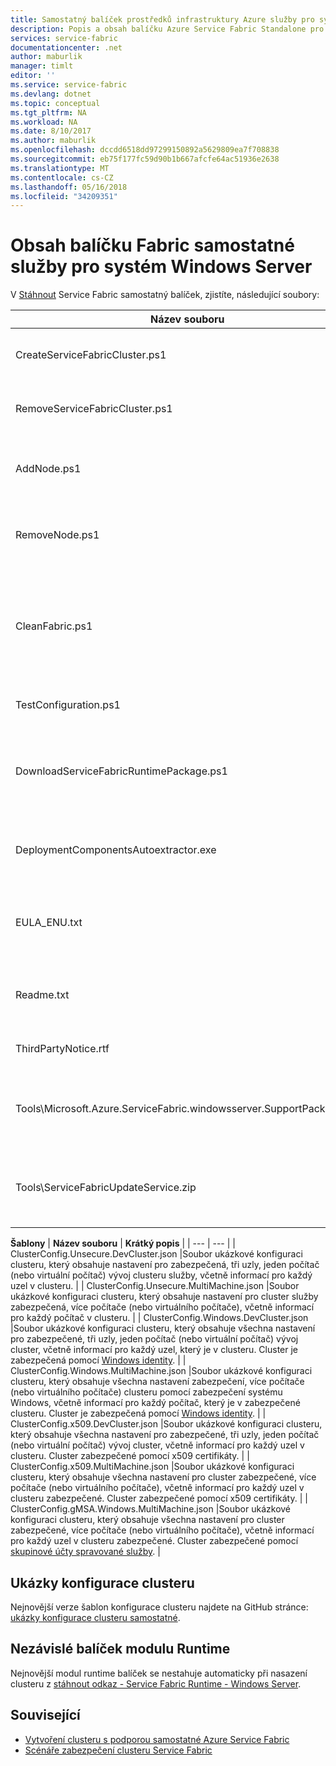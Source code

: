 ```yaml
---
title: Samostatný balíček prostředků infrastruktury Azure služby pro systém Windows Server | Microsoft Docs
description: Popis a obsah balíčku Azure Service Fabric Standalone pro systém Windows Server.
services: service-fabric
documentationcenter: .net
author: maburlik
manager: timlt
editor: ''
ms.service: service-fabric
ms.devlang: dotnet
ms.topic: conceptual
ms.tgt_pltfrm: NA
ms.workload: NA
ms.date: 8/10/2017
ms.author: maburlik
ms.openlocfilehash: dccdd6518dd97299150892a5629809ea7f708838
ms.sourcegitcommit: eb75f177fc59d90b1b667afcfe64ac51936e2638
ms.translationtype: MT
ms.contentlocale: cs-CZ
ms.lasthandoff: 05/16/2018
ms.locfileid: "34209351"
---
```

# <a name="contents-of-service-fabric-standalone-package-for-windows-server"></a>Obsah balíčku Fabric samostatné služby pro systém Windows Server
V [Stáhnout](http://go.microsoft.com/fwlink/?LinkId=730690) Service Fabric samostatný balíček, zjistíte, následující soubory:

| **Název souboru** | **Krátký popis** |
| --- | --- |
| CreateServiceFabricCluster.ps1 |Skript prostředí PowerShell, který vytváří cluster pomocí nastavení v souboru ClusterConfig.json. |
| RemoveServiceFabricCluster.ps1 |Skript prostředí PowerShell, které odstraní cluster pomocí nastavení v souboru ClusterConfig.json. |
| AddNode.ps1 |Skript prostředí PowerShell pro přidání uzlu do existujícího nasazení clusteru do aktuálního počítače. |
| RemoveNode.ps1 |Skript prostředí PowerShell pro odebrání uzlu ze stávajícího nasazení clusteru z aktuálního počítače. |
| CleanFabric.ps1 |Skript prostředí PowerShell pro čištění samostatnou instalaci Service Fabric vypnout do aktuálního počítače. Pomocí vlastních přidružené uninstallers, byste měli odebrat předchozí instalace Instalační služby MSI. |
| TestConfiguration.ps1 |Skript prostředí PowerShell pro analýzu infrastruktury zadané v Cluster.json. |
| DownloadServiceFabricRuntimePackage.ps1 |Skript prostředí PowerShell použít pro stažení nejnovější balíčku runtime vzdálené správy pro scénáře, kde není nasazení počítač připojený k Internetu. |
| DeploymentComponentsAutoextractor.exe |Samorozbalovací archivu obsahující nasazení komponenty používané stránkami skripty samostatný balíček. |
| EULA_ENU.txt |Licenční podmínky pro použití balíček Windows Server samostatné verze Microsoft Azure Service Fabric. Můžete [stáhnout kopii smlouvy EULA](http://go.microsoft.com/fwlink/?LinkID=733084) nyní. |
| Readme.txt |Odkaz na poznámky k verzi a pokyny k základní instalaci. Je podmnožinou podle pokynů v tomto dokumentu. |
| ThirdPartyNotice.rtf |Oznámení o software třetích stran, který je v balíčku. |
| Tools\Microsoft.Azure.ServiceFabric.windowsserver.SupportPackage.zip |StandaloneLogCollector.exe který běží na vyžádání shromažďovat a odesílat protokoly trasování pro účely podpory společnosti Microsoft. |
| Tools\ServiceFabricUpdateService.zip |Nástroj používaný pro povolení automatického upgradu kódu pro clustery, které nemají přístup k Internetu. Další podrobnosti najdete [sem](service-fabric-cluster-upgrade-windows-server.md)|

**Šablony** 
| **Název souboru** | **Krátký popis** |
| --- | --- |
| ClusterConfig.Unsecure.DevCluster.json |Soubor ukázkové konfiguraci clusteru, který obsahuje nastavení pro zabezpečená, tři uzly, jeden počítač (nebo virtuální počítač) vývoj clusteru služby, včetně informací pro každý uzel v clusteru. |
| ClusterConfig.Unsecure.MultiMachine.json |Soubor ukázkové konfiguraci clusteru, který obsahuje nastavení pro cluster služby zabezpečená, více počítače (nebo virtuálního počítače), včetně informací pro každý počítač v clusteru. |
| ClusterConfig.Windows.DevCluster.json |Soubor ukázkové konfiguraci clusteru, který obsahuje všechna nastavení pro zabezpečené, tři uzly, jeden počítač (nebo virtuální počítač) vývoj cluster, včetně informací pro každý uzel, který je v clusteru. Cluster je zabezpečená pomocí [Windows identity](https://msdn.microsoft.com/library/ff649396.aspx). |
| ClusterConfig.Windows.MultiMachine.json |Soubor ukázkové konfiguraci clusteru, který obsahuje všechna nastavení zabezpečení, více počítače (nebo virtuálního počítače) clusteru pomocí zabezpečení systému Windows, včetně informací pro každý počítač, který je v zabezpečené clusteru. Cluster je zabezpečená pomocí [Windows identity](https://msdn.microsoft.com/library/ff649396.aspx). |
| ClusterConfig.x509.DevCluster.json |Soubor ukázkové konfiguraci clusteru, který obsahuje všechna nastavení pro zabezpečené, tři uzly, jeden počítač (nebo virtuální počítač) vývoj cluster, včetně informací pro každý uzel v clusteru. Cluster zabezpečené pomocí x509 certifikáty. |
| ClusterConfig.x509.MultiMachine.json |Soubor ukázkové konfiguraci clusteru, který obsahuje všechna nastavení pro cluster zabezpečené, více počítače (nebo virtuálního počítače), včetně informací pro každý uzel v clusteru zabezpečené. Cluster zabezpečené pomocí x509 certifikáty. |
| ClusterConfig.gMSA.Windows.MultiMachine.json |Soubor ukázkové konfiguraci clusteru, který obsahuje všechna nastavení pro cluster zabezpečené, více počítače (nebo virtuálního počítače), včetně informací pro každý uzel v clusteru zabezpečené. Cluster zabezpečené pomocí [skupinové účty spravované služby](https://technet.microsoft.com/library/jj128431(v=ws.11).aspx). |

## <a name="cluster-configuration-samples"></a>Ukázky konfigurace clusteru
Nejnovější verze šablon konfigurace clusteru najdete na GitHub stránce: [ukázky konfigurace clusteru samostatné](https://github.com/Azure-Samples/service-fabric-dotnet-standalone-cluster-configuration/tree/master/Samples).

## <a name="independent-runtime-package"></a>Nezávislé balíček modulu Runtime
Nejnovější modul runtime balíček se nestahuje automaticky při nasazení clusteru z [stáhnout odkaz - Service Fabric Runtime - Windows Server](https://go.microsoft.com/fwlink/?linkid=839354).

## <a name="related"></a>Související
* [Vytvoření clusteru s podporou samostatné Azure Service Fabric](service-fabric-cluster-creation-for-windows-server.md)
* [Scénáře zabezpečení clusteru Service Fabric](service-fabric-windows-cluster-windows-security.md)
